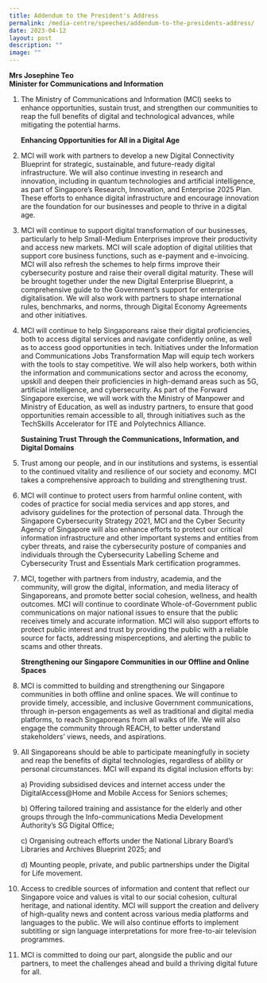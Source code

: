 ```yaml
---
title: Addendum to the President's Address
permalink: /media-centre/speeches/addendum-to-the-presidents-address/
date: 2023-04-12
layout: post
description: ""
image: ""
---
```

**Mrs Josephine Teo  
Minister for Communications and Information**

1. The Ministry of Communications and Information (MCI) seeks to enhance opportunities, sustain trust, and strengthen our communities to reap the full benefits of digital and technological advances, while mitigating the potential harms.   
  
    **Enhancing Opportunities for All in a Digital Age**  
  
2. MCI will work with partners to develop a new Digital Connectivity Blueprint for strategic, sustainable, and future-ready digital infrastructure. We will also continue investing in research and innovation, including in quantum technologies and artificial intelligence, as part of Singapore’s Research, Innovation, and Enterprise 2025 Plan. These efforts to enhance digital infrastructure and encourage innovation are the foundation for our businesses and people to thrive in a digital age.    
  
3. MCI will continue to support digital transformation of our businesses, particularly to help Small-Medium Enterprises improve their productivity and access new markets. MCI will scale adoption of digital utilities that support core business functions, such as e-payment and e-invoicing. MCI will also refresh the schemes to help firms improve their cybersecurity posture and raise their overall digital maturity. These will be brought together under the new Digital Enterprise Blueprint, a comprehensive guide to the Government’s support for enterprise digitalisation. We will also work with partners to shape international rules, benchmarks, and norms, through Digital Economy Agreements and other initiatives.    
  
4. MCI will continue to help Singaporeans raise their digital proficiencies, both to access digital services and navigate confidently online, as well as to access good opportunities in tech. Initiatives under the Information and Communications Jobs Transformation Map will equip tech workers with the tools to stay competitive. We will also help workers, both within the information and communications sector and across the economy, upskill and deepen their proficiencies in high-demand areas such as 5G, artificial intelligence, and cybersecurity. As part of the Forward Singapore exercise, we will work with the Ministry of Manpower and Ministry of Education, as well as industry partners, to ensure that good opportunities remain accessible to all, through initiatives such as the TechSkills Accelerator for ITE and Polytechnics Alliance.  
  
    **Sustaining Trust Through the Communications, Information, and Digital Domains**  
  
5. Trust among our people, and in our institutions and systems, is essential to the continued vitality and resilience of our society and economy. MCI takes a comprehensive approach to building and strengthening trust.

6. MCI will continue to protect users from harmful online content, with codes of practice for social media services and app stores, and advisory guidelines for the protection of personal data. Through the Singapore Cybersecurity Strategy 2021, MCI and the Cyber Security Agency of Singapore will also enhance efforts to protect our critical information infrastructure and other important systems and entities from cyber threats, and raise the cybersecurity posture of companies and individuals through the Cybersecurity Labelling Scheme and Cybersecurity Trust and Essentials Mark certification programmes.

7. MCI, together with partners from industry, academia, and the community, will grow the digital, information, and media literacy of Singaporeans, and promote better social cohesion, wellness, and health outcomes. MCI will continue to coordinate Whole-of-Government public communications on major national issues to ensure that the public receives timely and accurate information. MCI will also support efforts to protect public interest and trust by providing the public with a reliable source for facts, addressing misperceptions, and alerting the public to scams and other threats.  
  
    **Strengthening our Singapore Communities in our Offline and Online Spaces**  
  
8. MCI is committed to building and strengthening our Singapore communities in both offline and online spaces. We will continue to provide timely, accessible, and inclusive Government communications, through in-person engagements as well as traditional and digital media platforms, to reach Singaporeans from all walks of life. We will also engage the community through REACH, to better understand stakeholders’ views, needs, and aspirations.

9. All Singaporeans should be able to participate meaningfully in society and reap the benefits of digital technologies, regardless of ability or personal circumstances. MCI will expand its digital inclusion efforts by:  
  
    a) Providing subsidised devices and internet access under the DigitalAccess@Home and Mobile Access for Seniors schemes;   
  
    b) Offering tailored training and assistance for the elderly and other groups through the Info-communications Media Development Authority’s SG Digital Office;   
  
    c) Organising outreach efforts under the National Library Board’s Libraries and Archives Blueprint 2025; and
  
    d) Mounting people, private, and public partnerships under the Digital for Life movement.
		
10. Access to credible sources of information and content that reflect our Singapore voice and values is vital to our social cohesion, cultural heritage, and national identity. MCI will support the creation and delivery of high-quality news and content across various media platforms and languages to the public. We will also continue efforts to implement subtitling or sign language interpretations for more free-to-air television programmes.  
  
11. MCI is committed to doing our part, alongside the public and our partners, to meet the challenges ahead and build a thriving digital future for all.
